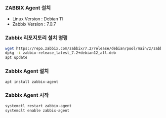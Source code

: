 ### ZABBIX Agent 설치
- Linux Version : Debian 11
- Zabbix Version : 7.0.7

### Zabbix 리포지토리 설치 명령
```bash
wget https://repo.zabbix.com/zabbix/7.2/release/debian/pool/main/z/zabbix-release/zabbix-release_latest_7.2+debian12_all.deb
dpkg -i zabbix-release_latest_7.2+debian12_all.deb
apt update
```

### Zabbix Agent 설치
```bash
apt install zabbix-agent
```

### Zabbix Agent 시작
```bash
systemctl restart zabbix-agent
systemclt enable zabbix-agent
```

